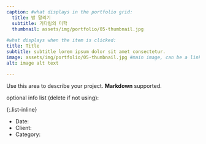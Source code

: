 ```yaml
---
caption: #what displays in the portfolio grid:
  title: 밤 말리기
  subtitle: 기다림의 미학
  thumbnail: assets/img/portfolio/05-thumbnail.jpg
  
#what displays when the item is clicked:
title: Title
subtitle: subtitle lorem ipsum dolor sit amet consectetur.
image: assets/img/portfolio/05-thumbnail.jpg #main image, can be a link or a file in assets/img/portfolio
alt: image alt text

---
```

Use this area to describe your project. **Markdown** supported.

optional info list (delete if not using):

{:.list-inline} 
- Date: 
- Client: 
- Category: 
